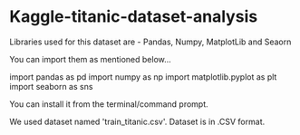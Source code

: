 # Kaggle-titanic-dataset-analysis

Libraries used for this dataset are - Pandas, Numpy, MatplotLib and Seaorn
 

You can import them as mentioned below...

import pandas as pd
import numpy as np
import matplotlib.pyplot as plt
import seaborn as sns



You can install it from the terminal/command prompt.

We used dataset named 'train_titanic.csv'. Dataset is in .CSV format.
